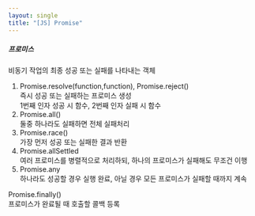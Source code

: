 ```yaml
---
layout: single
title: "[JS] Promise"
---   
```

##### 프로미스   
비동기 작업의 최종 성공 또는 실패를 나타내는 객체   
1. Promise.resolve(function,function), Promise.reject()   
즉시 성공 또는 실패하는 프로미스 생성   
1번째 인자 성공 시 함수, 2번째 인자 실패 시 함수   
2. Promise.all()   
둘중 하나라도 실패하면 전체 실패처리   
3. Promise.race()   
가장 먼저 성공 또는 실패한 결과 반환   
4. Promise.allSettled    
여러 프로미스를 병렬적으로 처리하되, 하나의 프로미스가 실패해도 무조건 이행    
5. Promise.any   
하나라도 성공할 경우 실행 완료, 아닐 경우 모든 프로미스가 실패할 때까지 계속    
   
Promise.finally()   
프로미스가 완료될 때 호출할 콜백 등록   